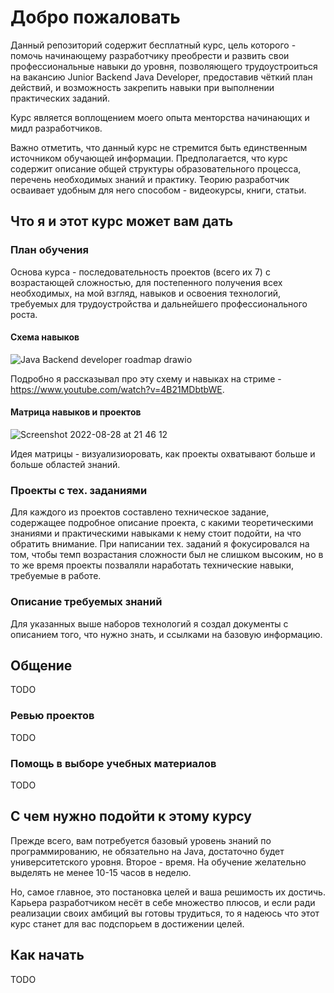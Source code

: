 # Добро пожаловать

Данный репозиторий содержит бесплатный курс, цель которого - помочь начинающему разработчику преобрести и развить свои профессиональные навыки до уровня, позволяющего трудоустроиться на вакансию Junior Backend Java Developer, предоставив чёткий план действий, и возможность закрепить навыки при выполнении практических заданий.   

Курс является воплощением моего опыта менторства начинающих и мидл разработчиков.

Важно отметить, что данный курс не стремится быть единственным источником обучающей информации. Предполагается, что курс содержит описание общей структуры образовательного процесса, перечень необходимых знаний и практику. Теорию разработчик осваивает удобным для него способом - видеокурсы, книги, статьи.

## Что я и этот курс может вам дать

### План обучения

Основа курса - последовательность проектов (всего их 7) с возрастающей сложностью, для постепенного получения всех необходимых, на мой взгляд, навыков и освоения технологий, требуемых для трудоустройства и дальнейшего профессионального роста.

#### Схема навыков
<!--
1. На схеме есть и девопс и фронтенд. Было бы неплохо уточнить, что любому бэкэндщику нужны эти базовые знания и навыки, но вынести их отдельно от остальных.
2. Это скорее набор сгруппированных технологий, список. Схема подразумевает взаимосвязи между частями.
-->
![Java Backend developer roadmap drawio](https://user-images.githubusercontent.com/14361885/187087148-513333d6-c2bf-42af-b037-b9ba52dc468d.png)
<!--
Очень смело :)
1. По ссылке на ролик сохранился чат и там есть я. Видео на два часа. Возможно, стоит перезаписать покороче: составить план, учесть наши вопросы во время видео. Например, мы можем созвониться и ты мне это всё расскажешь
2. В роликах ты рассказываешь о перспективах 30-и летних. Возможно стразу стоит уточнить возраст целевой аудитории, либо не говорить в видео "какого-нибудь ученика" и упоменать мои собеседования :)
-->
Подробно я рассказывал про эту схему и навыках на стриме - https://www.youtube.com/watch?v=4B21MDbtbWE.

#### Матрица навыков и проектов
<!--
1. Можно добавить нумерацию, чтобы это было не сводной таблицей, а именно последовательность проектов
2. Предлагаю JAVA syntax продублировать, в каждом проекте можно выходить на новый уровень и внедрять "чистый код". Грубо: от Java 8 к Java 11. + maven и gradle. Стоит ли уточнять пакет?
3. В Simulation Databases просится использовать файлы для хранения данных (объектов)
4. Почему в Backend Thymeleaf? Можно добавить ещё один шаблонизатор для сравнения и выделения общих черт
5. В Backend можно добавить JSON Web Token (JWT) и архитекуру построения приложения.
6. Во Frontend в последней строке было бы здорово добавить React/Vue, а javaScript перенести выше, либо на 5 и 6, либо на 4, 5, 6 уровни.
7. Можно добавить в строку 5, 6 (не знаю в какую колонку), использование своих же Jar - использование в своём же проекте и автоматический деплой и запуск на сервере. И лишь потом переходить к контейнерам
8. в Deploy можно добавить организацию пайплайнов.
9. Можно добавить github / gitlab на уровне actions и аналогов.
10. Названия проектов из матрицы у меня не соотносятся с названиеями проектов в курсе
-->
![Screenshot 2022-08-28 at 21 46 12](https://user-images.githubusercontent.com/14361885/187087679-af2baa37-6721-4d96-b357-76b1bf5ba485.png)

Идея матрицы - визуализиоровать, как проекты охватывают больше и больше областей знаний.

### Проекты с тех. заданиями

Для каждого из проектов составлено техническое задание, содержащее подробное описание проекта, с какими теоретическими знаниями и практическими навыками к нему стоит подойти, на что обратить внимание. При написании тех. заданий я фокусировался на том, чтобы темп возрастания сложности был не слишком высоким, но в то же время проекты позваляли наработать технические навыки, требуемые в работе.

### Описание требуемых знаний
<!--
Выглядит незаконченным, не хватает ссылок с кратким пояснением что можно найти по той или иной ссылке
-->
Для указанных выше наборов технологий я создал <!-- иначе получается 'написал с описанием', может быть составил--> документы с описанием того, что нужно знать, и ссылками на базовую информацию.

## Общение

TODO

### Ревью проектов

TODO

### Помощь в выборе учебных материалов

TODO

## С чем нужно подойти к этому курсу

Прежде всего, вам потребуется базовый уровень знаний по программированию, не обязательно на Java, достаточно будет университетского уровня. Второе - время. На обучение желательно выделять не менее 10-15 часов в неделю. <!--Предлагаю акцентрировать: не менее, но не более-->

Но, самое главное, это постановка целей и ваша решимость их достичь. Карьера разработчиком несёт в себе множество плюсов, и если ради реализации своих амбиций вы готовы трудиться, то я надеюсь что этот курс станет для вас подспорьем в достижении целей.

## Как начать

TODO

